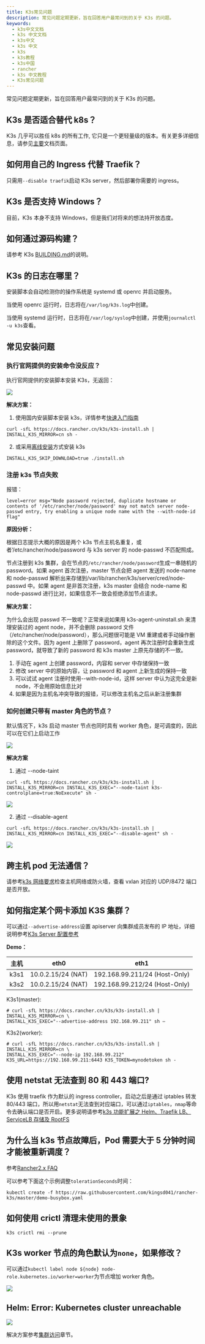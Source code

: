 ```yaml
---
title: K3s常见问题
description: 常见问题定期更新，旨在回答用户最常问到的关于 K3s 的问题。
keywords:
  - k3s中文文档
  - k3s 中文文档
  - k3s中文
  - k3s 中文
  - k3s
  - k3s教程
  - k3s中国
  - rancher
  - k3s 中文教程
  - K3s常见问题
---
```


常见问题定期更新，旨在回答用户最常问到的关于 K3s 的问题。

## K3s 是否适合替代 k8s？

K3s 几乎可以胜任 k8s 的所有工作, 它只是一个更轻量级的版本。有关更多详细信息，请参见[主要](/docs/k3s/_index)文档页面。

## 如何用自己的 Ingress 代替 Traefik？

只需用`--disable traefik`启动 K3s server，然后部署你需要的 ingress。

## K3s 是否支持 Windows？

目前，K3s 本身不支持 Windows，但是我们对将来的想法持开放态度。

## 如何通过源码构建？

请参考 K3s [BUILDING.md](https://github.com/rancher/k3s/blob/master/BUILDING.md)的说明。

## K3s 的日志在哪里？

安装脚本会自动检测你的操作系统是 systemd 或 openrc 并启动服务。

当使用 openrc 运行时，日志将在`/var/log/k3s.log`中创建。

当使用 systemd 运行时，日志将在`/var/log/syslog`中创建，并使用`journalctl -u k3s`查看。

## 常见安装问题

### 执行官网提供的安装命令没反应？

执行官网提供的安装脚本安装 K3s，无返回：

![](https://tva1.sinaimg.cn/large/007S8ZIlly1ghnrh5zc7dj30ik02oq2t.jpg)

**解决方案：**

1. 使用国内安装脚本安装 k3s，详情参考[快速入门指南](/docs/k3s/quick-start/_index)

```
curl -sfL https://docs.rancher.cn/k3s/k3s-install.sh | INSTALL_K3S_MIRROR=cn sh -
```

2. 或采用[离线安装](/docs/k3s/installation/airgap/_index#)方式安装 k3s

```
INSTALL_K3S_SKIP_DOWNLOAD=true ./install.sh
```

### 注册 k3s 节点失败

报错：

```
level=error msg="Node password rejected, duplicate hostname or contents of '/etc/rancher/node/password' may not match server node-passwd entry, try enabling a unique node name with the --with-node-id flag"
```

**原因分析：**

根据日志提示大概的原因是两个 k3s 节点主机名重复，或者‘/etc/rancher/node/password 与 k3s server 的 node-passwd 不匹配照成。

节点注册到 k3s 集群，会在节点的`/etc/rancher/node/password`生成一串随机的 password。如果 agent 首次注册，master 节点会把 agent 发送的 node-name 和 node-passwd 解析出来存储到/var/lib/rancher/k3s/server/cred/node-passwd 中。如果 agent 是非首次注册，k3s master 会结合 node-name 和 node-passwd 进行比对，如果信息不一致会拒绝添加节点请求。

**解决方案：**

为什么会出现 passwd 不一致呢？正常来说如果用 k3s-agent-uninstall.sh 来清理安装过的 agent node，并不会删除 password 文件（/etc/rancher/node/password），那么问题很可能是 VM 重建或者手动操作删除的这个文件。因为 agent 上删除了 password，agent 再次注册时会重新生成 password，就导致了新的 password 和 k3s master 上原先存储的不一致。

1. 手动在 agent 上创建 password，内容和 server 中存储保持一致
2. 修改 server 中的原始内容，让 password 和 agent 上新生成的保持一致
3. 可以试试 agent 注册时使用--with-node-id，这样 server 中认为这完全是新 node，不会用原始信息比对
4. 如果是因为主机名冲突导致的报错，可以修改主机名之后从新注册集群

### 如何创建只带有 master 角色的节点？

默认情况下，k3s 启动 master 节点也同时具有 worker 角色，是可调度的，因此可以在它们上启动工作

![](https://tva1.sinaimg.cn/large/007S8ZIlly1ghns27kguwj314q0aywft.jpg)

**解决方案**

1. 通过 --node-taint

```
curl -sfL https://docs.rancher.cn/k3s/k3s-install.sh | INSTALL_K3S_MIRROR=cn INSTALL_K3S_EXEC="--node-taint k3s-controlplane=true:NoExecute" sh -
```

![](https://tva1.sinaimg.cn/large/007S8ZIlly1ghns3k40ugj30sy066wf4.jpg)

2. 通过 --disable-agent

```
curl -sfL https://docs.rancher.cn/k3s/k3s-install.sh | INSTALL_K3S_MIRROR=cn INSTALL_K3S_EXEC="--disable-agent" sh -
```

![](https://tva1.sinaimg.cn/large/007S8ZIlly1ghns42e23nj30sy05gq3j.jpg)

## 跨主机 pod 无法通信？

请参考[k3s 网络要求](/docs/k3s/installation/installation-requirements/_index#网络)检查主机网络或防火墙，查看 vxlan 对应的 UDP/8472 端口是否开放。

## 如何指定某个网卡添加 K3S 集群？

可以通过`--advertise-address`设置 apiserver 向集群成员发布的 IP 地址，详细说明参考[K3s Server 配置参考](/docs/k3s/installation/install-options/server-config/_index)

**Demo：**

| 主机 | eth0               | eth1                          |
| ---- | ------------------ | ----------------------------- |
| k3s1 | 10.0.2.15/24 (NAT) | 192.168.99.211/24 (Host-Only) |
| k3s2 | 10.0.2.15/24 (NAT) | 192.168.99.212/24 (Host-Only) |

K3s1(master):

```
# curl -sfL https://docs.rancher.cn/k3s/k3s-install.sh | INSTALL_K3S_MIRROR=cn \
INSTALL_K3S_EXEC="--advertise-address 192.168.99.211" sh –
```

K3s2(worker):

```
# curl -sfL https://docs.rancher.cn/k3s/k3s-install.sh | INSTALL_K3S_MIRROR=cn \
INSTALL_K3S_EXEC="--node-ip 192.168.99.212" K3S_URL=https://192.168.99.211:6443 K3S_TOKEN=mynodetoken sh -
```

## 使用 netstat 无法查到 80 和 443 端口?

K3s 使用 traefik 作为默认的 ingress controller。启动之后是通过 iptables 转发 80/443 端口，所以用`netstat`无法查到对应端口，可以通过`iptables`，`nmap`等命令去确认端口是否开启。更多说明请参考[k3s 功能扩展之 Helm、Traefik LB、ServiceLB 存储及 RootFS](https://www.bilibili.com/video/BV187411N7CJ?from=search&seid=3747749725845523296)

## 为什么当 k3s 节点故障后，Pod 需要大于 5 分钟时间才能被重新调度？

参考[Rancher2.x FAQ](https://rancher2.docs.rancher.cn/docs/rancher2/faq/technical/_index/#%E4%B8%BA%E4%BB%80%E4%B9%88%E5%BD%93%E4%B8%80%E4%B8%AA%E8%8A%82%E7%82%B9%E6%95%85%E9%9A%9C%E6%97%B6%EF%BC%8C%E4%B8%80%E4%B8%AA-pod-%E9%9C%80%E8%A6%81%E5%A4%A7%E4%BA%8E-5-%E5%88%86%E9%92%9F%E6%97%B6%E9%97%B4%E6%89%8D%E8%83%BD%E8%A2%AB%E9%87%8D%E6%96%B0%E8%B0%83%E5%BA%A6%EF%BC%9F)

可以参考下面这个示例调整`tolerationSeconds`时间：

```
kubectl create -f https://raw.githubusercontent.com/kingsd041/rancher-k3s/master/demo-busybox.yaml
```

## 如何使用 crictl 清理未使用的景象

```
k3s crictl rmi --prune
```

## K3s worker 节点的角色默认为`none`，如果修改？

可以通过`kubectl label node ${node} node-role.kubernetes.io/worker=worker`为节点增加 worker 角色。

![](https://tva1.sinaimg.cn/large/007S8ZIlly1ghnt0fwi7kj30u60beq3t.jpg)

## Helm: Error: Kubernetes cluster unreachable

![](https://tva1.sinaimg.cn/large/007S8ZIlly1ghnt6gohg1j30mw07imxn.jpg)

解决方案参考[集群访问](/docs/k3s/cluster-access/_index)章节。
